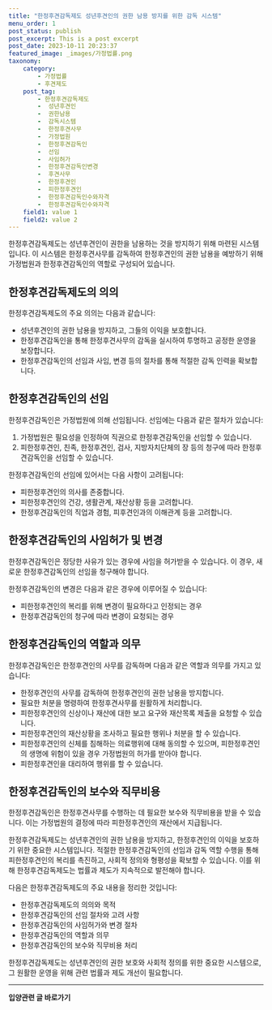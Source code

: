 ```yaml
---
title: "한정후견감독제도 성년후견인의 권한 남용 방지를 위한 감독 시스템"
menu_order: 1
post_status: publish
post_excerpt: This is a post excerpt
post_date: 2023-10-11 20:23:37
featured_image: _images/가정법률.png
taxonomy:
    category:
        - 가정법률
        - 후견제도
    post_tag:
        - 한정후견감독제도
        -  성년후견인
        -  권한남용
        -  감독시스템
        -  한정후견사무
        -  가정법원
        -  한정후견감독인
        -  선임
        -  사임허가
        -  한정후견감독인변경
        -  후견사무
        -  한정후견인
        -  피한정후견인
        -  한정후견감독인수와자격
        -  한정후견감독인수와자격
    field1: value 1
    field2: value 2
---
```



한정후견감독제도는 성년후견인이 권한을 남용하는 것을 방지하기 위해 마련된 시스템입니다. 이 시스템은 한정후견사무를 감독하여 한정후견인의 권한 남용을 예방하기 위해 가정법원과 한정후견감독인의 역할로 구성되어 있습니다.

## 한정후견감독제도의 의의
한정후견감독제도의 주요 의의는 다음과 같습니다:
- 성년후견인의 권한 남용을 방지하고, 그들의 이익을 보호합니다.
- 한정후견감독인을 통해 한정후견사무의 감독을 실시하여 투명하고 공정한 운영을 보장합니다.
- 한정후견감독인의 선임과 사임, 변경 등의 절차를 통해 적절한 감독 인력을 확보합니다.

## 한정후견감독인의 선임
한정후견감독인은 가정법원에 의해 선임됩니다. 선임에는 다음과 같은 절차가 있습니다:
1. 가정법원은 필요성을 인정하여 직권으로 한정후견감독인을 선임할 수 있습니다.
2. 피한정후견인, 친족, 한정후견인, 검사, 지방자치단체의 장 등의 청구에 따라 한정후견감독인을 선임할 수 있습니다.

한정후견감독인의 선임에 있어서는 다음 사항이 고려됩니다:
- 피한정후견인의 의사를 존중합니다.
- 피한정후견인의 건강, 생활관계, 재산상황 등을 고려합니다.
- 한정후견감독인의 직업과 경험, 피후견인과의 이해관계 등을 고려합니다.

## 한정후견감독인의 사임허가 및 변경
한정후견감독인은 정당한 사유가 있는 경우에 사임을 허가받을 수 있습니다. 이 경우, 새로운 한정후견감독인의 선임을 청구해야 합니다.

한정후견감독인의 변경은 다음과 같은 경우에 이루어질 수 있습니다:
- 피한정후견인의 복리를 위해 변경이 필요하다고 인정되는 경우
- 한정후견감독인의 청구에 따라 변경이 요청되는 경우

## 한정후견감독인의 역할과 의무
한정후견감독인은 한정후견인의 사무를 감독하며 다음과 같은 역할과 의무를 가지고 있습니다:
- 한정후견인의 사무를 감독하여 한정후견인의 권한 남용을 방지합니다.
- 필요한 처분을 명령하여 한정후견사무를 원활하게 처리합니다.
- 피한정후견인의 신상이나 재산에 대한 보고 요구와 재산목록 제출을 요청할 수 있습니다.
- 피한정후견인의 재산상황을 조사하고 필요한 행위나 처분을 할 수 있습니다.
- 피한정후견인의 신체를 침해하는 의료행위에 대해 동의할 수 있으며, 피한정후견인의 생명에 위험이 있을 경우 가정법원의 허가를 받아야 합니다.
- 피한정후견인을 대리하여 행위를 할 수 있습니다.

## 한정후견감독인의 보수와 직무비용
한정후견감독인은 한정후견사무를 수행하는 데 필요한 보수와 직무비용을 받을 수 있습니다. 이는 가정법원의 결정에 따라 피한정후견인의 재산에서 지급됩니다.

한정후견감독제도는 성년후견인의 권한 남용을 방지하고, 한정후견인의 이익을 보호하기 위한 중요한 시스템입니다. 적절한 한정후견감독인의 선임과 감독 역할 수행을 통해 피한정후견인의 복리를 촉진하고, 사회적 정의와 형평성을 확보할 수 있습니다. 이를 위해 한정후견감독제도는 법률과 제도가 지속적으로 발전해야 합니다.

다음은 한정후견감독제도의 주요 내용을 정리한 것입니다:

- 한정후견감독제도의 의의와 목적
- 한정후견감독인의 선임 절차와 고려 사항
- 한정후견감독인의 사임허가와 변경 절차
- 한정후견감독인의 역할과 의무
- 한정후견감독인의 보수와 직무비용 처리

한정후견감독제도는 성년후견인의 권한 보호와 사회적 정의를 위한 중요한 시스템으로, 그 원활한 운영을 위해 관련 법률과 제도 개선이 필요합니다.


<!-- wp:separator -->
<hr class="wp-block-separator has-alpha-channel-opacity"/>
<!-- /wp:separator -->
<!-- wp:group {"backgroundColor":"base","layout":{"type":"constrained"}} -->
<div class="wp-block-group has-base-background-color has-background">
<!-- wp:paragraph {"align":"center","fontSize":"large"} -->
<p class="has-text-align-center has-large-font-size"><strong>입양관련 글 바로가기</strong></p>
<!-- /wp:paragraph -->


<!-- wp:latest-posts{"categories": [{"id": 1407, "count": 100, "description": "", "link": "https://uknowlaw.com/category/https://uknowlaw.com/category/%ec%9e%85%ec%96%91//", "name": "입양", "slug": "입양", "taxonomy": "category", "parent": 0, "meta": [],"_links":{"self":[{"href":"https://uknowlaw.com/wp-json/wp/v2/categories/1407"}],"collection":[{"href":"https://uknowlaw.com/wp-json/wp/v2/categories"}],"about":[{"href":"https://uknowlaw.com/wp-json/wp/v2/taxonomies/category"}],"wp:post_type":[{"href":"https://uknowlaw.com/wp-json/wp/v2/posts?categories=1407"}],"curies":[{"name":"wp","href":"https://api.w.org/{rel}","templated":true}]}}],"postsToShow":100,"excerptLength":28,"postLayout":"grid","columns":2,"featuredImageAlign":"left","featuredImageSizeSlug":"large","fontSize":"medium"} /-->
</div>
<!-- /wp:group -->
    